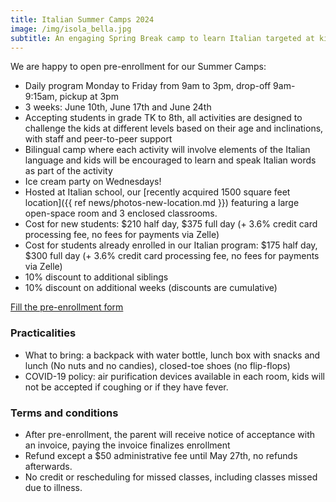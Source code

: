 ```yaml
---
title: Italian Summer Camps 2024
image: /img/isola_bella.jpg
subtitle: An engaging Spring Break camp to learn Italian targeted at kids age 4 and above
---
```


We are happy to open pre-enrollment for our Summer Camps:

* Daily program Monday to Friday from 9am to 3pm, drop-off 9am-9:15am, pickup at 3pm
* 3 weeks: June 10th, June 17th and June 24th
* Accepting students in grade TK to 8th, all activities are designed to challenge the kids at different levels based on their age and inclinations, with staff and peer-to-peer support
* Bilingual camp where each activity will involve elements of the Italian language and kids will be encouraged to learn and speak Italian words as part of the activity
* Ice cream party on Wednesdays!
* Hosted at Italian school, our [recently acquired 1500 square feet location]({{ ref news/photos-new-location.md }}) featuring a large open-space room and 3 enclosed classrooms.
* Cost for new students: $210 half day, $375 full day (+ 3.6% credit card processing fee, no fees for payments via Zelle)
* Cost for students already enrolled in our Italian program: $175 half day, $300 full day (+ 3.6% credit card processing fee, no fees for payments via Zelle)
* 10% discount to additional siblings
* 10% discount on additional weeks (discounts are cumulative)

<div class="tc">
<a href="https://docs.google.com/forms/d/e/1FAIpQLSdcPxDJt3UrxM-hUf6EiFsGu8nv9CJcKh-VmeP9MgptwQ9vIQ/viewform?usp=sf_link" class="btn raise">Fill the pre-enrollment form</a>
</div>

### Practicalities

* What to bring: a backpack with water bottle, lunch box with snacks and lunch (No nuts and no candies), closed-toe shoes (no flip-flops)
* COVID-19 policy: air purification devices available in each room, kids will not be accepted if coughing or if they have fever.

### Terms and conditions

* After pre-enrollment, the parent will receive notice of acceptance with an invoice, paying the invoice finalizes enrollment
* Refund except a $50 administrative fee until May 27th, no refunds afterwards.
* No credit or rescheduling for missed classes, including classes missed due to illness.

